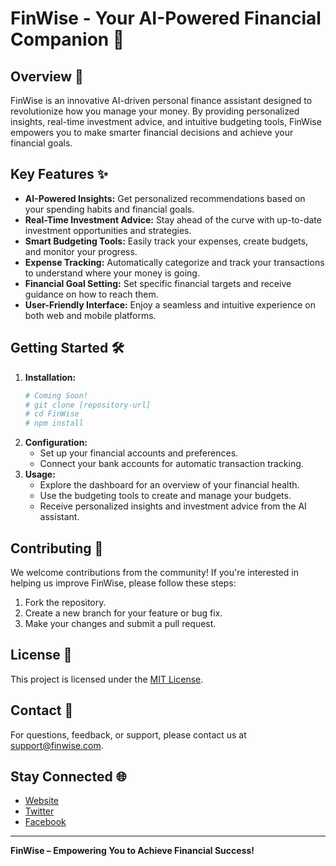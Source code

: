 # FinWise - Your AI-Powered Financial Companion 🚀

## Overview 🏦
FinWise is an innovative AI-driven personal finance assistant designed to revolutionize how you manage your money. By providing personalized insights, real-time investment advice, and intuitive budgeting tools, FinWise empowers you to make smarter financial decisions and achieve your financial goals.

## Key Features ✨
- **AI-Powered Insights:** Get personalized recommendations based on your spending habits and financial goals.
- **Real-Time Investment Advice:** Stay ahead of the curve with up-to-date investment opportunities and strategies.
- **Smart Budgeting Tools:** Easily track your expenses, create budgets, and monitor your progress.
- **Expense Tracking:** Automatically categorize and track your transactions to understand where your money is going.
- **Financial Goal Setting:** Set specific financial targets and receive guidance on how to reach them.
- **User-Friendly Interface:** Enjoy a seamless and intuitive experience on both web and mobile platforms.

## Getting Started 🛠️
1.  **Installation:**
    ```bash
    # Coming Soon!
    # git clone [repository-url]
    # cd FinWise
    # npm install
    ```
2.  **Configuration:**
    - Set up your financial accounts and preferences.
    - Connect your bank accounts for automatic transaction tracking.
3.  **Usage:**
    - Explore the dashboard for an overview of your financial health.
    - Use the budgeting tools to create and manage your budgets.
    - Receive personalized insights and investment advice from the AI assistant.

## Contributing 🤝
We welcome contributions from the community! If you're interested in helping us improve FinWise, please follow these steps:
1.  Fork the repository.
2.  Create a new branch for your feature or bug fix.
3.  Make your changes and submit a pull request.

## License 📝
This project is licensed under the [MIT License](LICENSE).

## Contact 📧
For questions, feedback, or support, please contact us at [support@finwise.com](mailto:support@finwise.com).

## Stay Connected 🌐
-   [Website](https://www.finwise.com)
-   [Twitter](https://twitter.com/FinWiseAI)
-   [Facebook](https://facebook.com/FinWiseAI)

---
**FinWise – Empowering You to Achieve Financial Success!**
